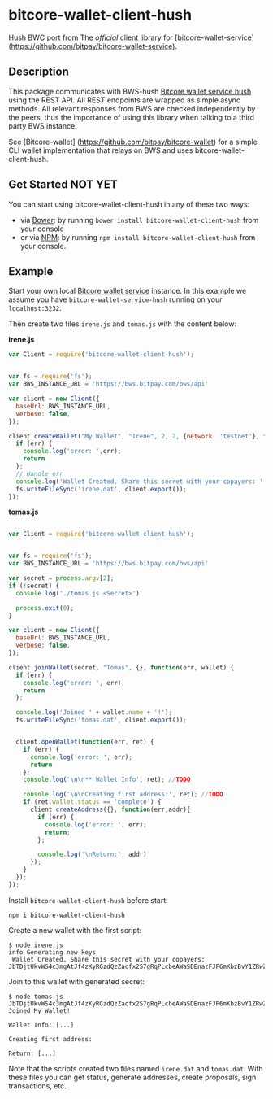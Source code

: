 # bitcore-wallet-client-hush

Hush BWC port from
The *official* client library for [bitcore-wallet-service] (https://github.com/bitpay/bitcore-wallet-service). 

## Description

This package communicates with BWS-hush [Bitcore wallet service hush](https://github.com/TheTrunk/bitcore-wallet-service-hush) using the REST API. All REST endpoints are wrapped as simple async methods. All relevant responses from BWS are checked independently by the peers, thus the importance of using this library when talking to a third party BWS instance.

See [Bitcore-wallet] (https://github.com/bitpay/bitcore-wallet) for a simple CLI wallet implementation that relays on BWS and uses bitcore-wallet-client-hush.

## Get Started NOT YET

You can start using bitcore-wallet-client-hush in any of these two ways:

* via [Bower](http://bower.io/): by running `bower install bitcore-wallet-client-hush` from your console
* or via [NPM](https://www.npmjs.com/package/bitcore-wallet-client-hush): by running `npm install bitcore-wallet-client-hush` from your console.

## Example

Start your own local [Bitcore wallet service](https://github.com/TheTrunk/bitcore-wallet-service-hush) instance. In this example we assume you have `bitcore-wallet-service-hush` running on your `localhost:3232`.

Then create two files `irene.js` and `tomas.js` with the content below:

**irene.js**

``` javascript
var Client = require('bitcore-wallet-client-hush');


var fs = require('fs');
var BWS_INSTANCE_URL = 'https://bws.bitpay.com/bws/api'

var client = new Client({
  baseUrl: BWS_INSTANCE_URL,
  verbose: false,
});

client.createWallet("My Wallet", "Irene", 2, 2, {network: 'testnet'}, function(err, secret) {
  if (err) {
    console.log('error: ',err); 
    return
  };
  // Handle err
  console.log('Wallet Created. Share this secret with your copayers: ' + secret);
  fs.writeFileSync('irene.dat', client.export());
});
```

**tomas.js**

``` javascript

var Client = require('bitcore-wallet-client-hush');


var fs = require('fs');
var BWS_INSTANCE_URL = 'https://bws.bitpay.com/bws/api'

var secret = process.argv[2];
if (!secret) {
  console.log('./tomas.js <Secret>')

  process.exit(0);
}

var client = new Client({
  baseUrl: BWS_INSTANCE_URL,
  verbose: false,
});

client.joinWallet(secret, "Tomas", {}, function(err, wallet) {
  if (err) {
    console.log('error: ', err);
    return
  };

  console.log('Joined ' + wallet.name + '!');
  fs.writeFileSync('tomas.dat', client.export());


  client.openWallet(function(err, ret) {
    if (err) {
      console.log('error: ', err);
      return
    };
    console.log('\n\n** Wallet Info', ret); //TODO

    console.log('\n\nCreating first address:', ret); //TODO
    if (ret.wallet.status == 'complete') {
      client.createAddress({}, function(err,addr){
        if (err) {
          console.log('error: ', err);
          return;
        };

        console.log('\nReturn:', addr)
      });
    }
  });
});
```

Install `bitcore-wallet-client-hush` before start:

```
npm i bitcore-wallet-client-hush
```

Create a new wallet with the first script:

```
$ node irene.js
info Generating new keys 
 Wallet Created. Share this secret with your copayers: JbTDjtUkvWS4c3mgAtJf4zKyRGzdQzZacfx2S7gRqPLcbeAWaSDEnazFJF6mKbzBvY1ZRwZCbvT
```

Join to this wallet with generated secret:

```
$ node tomas.js JbTDjtUkvWS4c3mgAtJf4zKyRGzdQzZacfx2S7gRqPLcbeAWaSDEnazFJF6mKbzBvY1ZRwZCbvT
Joined My Wallet!

Wallet Info: [...]

Creating first address:

Return: [...]

```

Note that the scripts created two files named `irene.dat` and `tomas.dat`. With these files you can get status, generate addresses, create proposals, sign transactions, etc.


